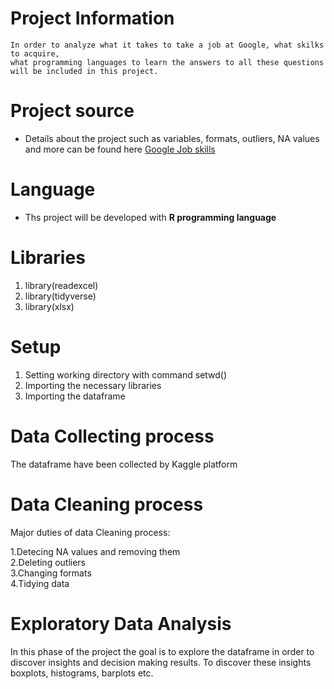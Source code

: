 # Project Information
``` 
In order to analyze what it takes to take a job at Google, what skilks to acquire, 
what programming languages to learn the answers to all these questions will be included in this project.
```
# Project source 
* Details about the project such as variables, formats, outliers, NA values and more can be found here [Google Job skills](https://www.kaggle.com/niyamatalmass/google-job-skills)


# Language
* Ths project will be developed with **R programming language**

# Libraries 
1. library(readexcel)
2. library(tidyverse)
3. library(xlsx)

# Setup 
1. Setting working directory with command setwd()
2. Importing the necessary libraries 
3. Importing the dataframe

# Data Collecting process 
The dataframe have been collected by Kaggle platform 

# Data Cleaning process
Major duties of data Cleaning process:<br>

1.Detecing NA values and removing them <br>
2.Deleting outliers <br>
3.Changing formats <br>
4.Tidying data

# Exploratory Data Analysis
In this phase of the project the goal is to explore the dataframe in order to discover insights
and decision making results. To discover these insights boxplots, histograms, barplots etc.
